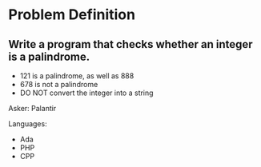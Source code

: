 # Problem Definition

## Write a program that checks whether an integer is a palindrome.
- 121 is a palindrome, as well as 888
- 678 is not a palindrome
- DO NOT convert the integer into a string

Asker: Palantir

Languages:
- Ada
- PHP
- CPP
